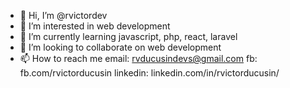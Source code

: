 - 👋 Hi, I’m @rvictordev
- 👀 I’m interested in web development
- 🌱 I’m currently learning javascript, php, react, laravel
- 💞️ I’m looking to collaborate on web development
- 📫 How to reach me
email: rvducusindevs@gmail.com
fb: fb.com/rvictorducusin
linkedin: linkedin.com/in/rvictorducusin/

<!---
rvictordev/rvictordev is a ✨ special ✨ repository because its `README.md` (this file) appears on your GitHub profile.
You can click the Preview link to take a look at your changes.
--->
